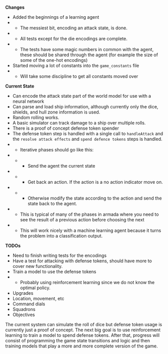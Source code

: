 __Changes__
* Added the beginnings of a learning agent
* * The messiest bit, encoding an attack state, is done.
* * All tests except for the die encodings are complete.
* * The tests have some magic numbers in common with the agent, these should be shared through the
    agent (for example the size of some of the one-hot encodings)
* Started moving a lot of constants into the `game_constants` file
* * Will take some discipline to get all constants moved over

__Current State__
* Can encode the attack state part of the world model for use with a neural network
* Can parse and load ship information, although currently only the dice, shields, and hull zone information is used.
* Random rolling works.
* A basic simulator can track damage to a ship over multiple rolls.
* There is a proof of concept defense token spender
* The defense token step is handled with a single call to `handleAttack` and the `resolve attack effects`
  and `spend defence tokens` steps is handled.
* * Iterative phases should go like this:
* * * Send the agent the current state
* * * Get back an action. If the action is a no action indicator move on.
* * * Otherwise modify the state according to the action and send the state back to the agent.
* * This is typical of many of the phases in armada where you need to see the result of a previous action before choosing the next
* * This will work nicely with a machine learning agent because it turns the problem into a classification output.

__TODOs__
* Need to finish writing tests for the encodings
* Have a test for attacking with defense tokens, should have more to cover new functionality.
* Train a model to use the defense tokens
* *  Probably using reinforcement learning since we do not know the optimal policy.
* Upgrades
* Location, movement, etc
* Command dials
* Squadrons
* Objectives

The current system can simulate the roll of dice but defense token usage is currently just a proof of concept. The next big goal is to use reinforcement learning to train a model to spend defense tokens. After that, progress will consist of programming the game state transitions and logic and then training models that play a more and more complete version of the game.
